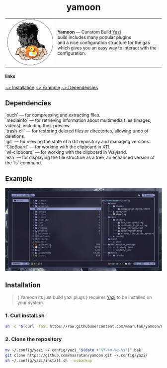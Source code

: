 <h1 align="center">yamoon</h1>

<table>
  <tr>
    <td><img src=".image/logo.png" width="200"/></td>
    <td>
      <strong>Yamoon</strong> — Cunstom Build <a href="https://github.com/sxyazi/yazi">Yazi</a><br/>
      build includes many popular plugins <br/>
      and a nice configuration structure for the gas  <br/>
      which gives you an easy way to interact with the configuration. 
    </td>
  </tr>
</table>

#### links

[~> Installation](#installation)
[~> Example](#example)
[~> Dependencies](#Dependencies)

## Dependencies

<p>
  `ouch`         —  for compressing and extracting files. <br />
  `mediainfo`    —  for retrieving information about multimedia files (images, videos), including their preview. <br />
  `trash-cli`    —  for restoring deleted files or directories, allowing undo of deletions. <br />
  `git`          —  for viewing the state of a Git repository and managing versions. <br />
  `ClipBoard`    —  for working with the clipboard in X11. <br />
  `wl-clipboard` —  for working with the clipboard in Wayland. <br />
  `eza`          —  for displaying the file structure as a tree, an enhanced version of the `ls` command. <br />
</p>

## Example

![image](.image/yazi.png)

## Installation

> ( Yamoon its just build yazi plugs ) requires [Yazi](https://github.com/sxyazi/yazi) to be installed on your system.

### 1. Curl install.sh

```bash
sh -c "$(curl -fsSL https://raw.githubusercontent.com/maarutan/yamoon/main/install.sh)"
```

### 2. Clone the repository

```bash
mv ~/.config/yazi ~/.config/yazi_"$(date +"%Y-%m-%d-%s")".bak
git clone https://github.com/maarutan/yamoon.git ~/.config/yazi/
sh ~/.config/yazi/install.sh --nobackup
```
